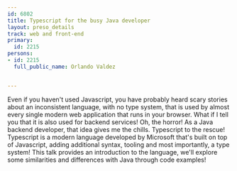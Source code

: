 ---
id: 6802
title: Typescript for the busy Java developer
layout: preso_details
track: web and front-end
primary:
  id: 2215
persons:
- id: 2215
  full_public_name: Orlando Valdez

---
Even if you haven't used Javascript, you have probably heard scary stories about an inconsistent language, with no type system, that is used by almost every single modern web application that runs in your browser. What if I tell you that it is also used for backend services! Oh, the horror! As a Java backend developer, that idea gives me the chills. Typescript to the rescue! Typescript is a modern language developed by Microsoft that's built on top of Javascript, adding additional syntax, tooling and most importantly, a type system! This talk provides an introduction to the language, we'll explore some similarities and differences with Java through code examples!